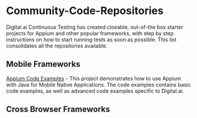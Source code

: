 # Community-Code-Repositories

Digital.ai Continuous Testing has created cloeable, out-of-the box starter projects for Appium and other popular frameworks, with step by step instructions on how to start running tests as soon as possible. This list consolidates all the repositories available.

## Mobile Frameworks

[Appium Code Examples](https://github.com/ExperitestOfficial/CommunityCode-AppiumCodeExamples) - This project demonstrates how to use Appium with Java for Mobile Native Applications. The code examples contains basic code examples, as well as advanced code examples specific to Digital.ai.

## Cross Browser Frameworks
